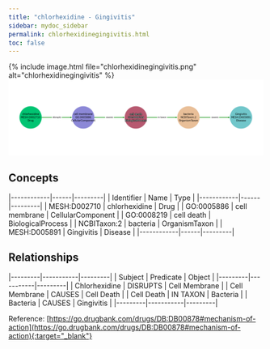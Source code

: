 ```yaml
---
title: "chlorhexidine - Gingivitis"
sidebar: mydoc_sidebar
permalink: chlorhexidinegingivitis.html
toc: false 
---
```


{% include image.html file="chlorhexidinegingivitis.png" alt="chlorhexidinegingivitis" %}![Path Visualization](/images/chlorhexidinegingivitis.png)

## Concepts

|------------|------|---------|
| Identifier | Name | Type    |
|------------|------|---------|
| MESH:D002710 | chlorhexidine | Drug |
| GO:0005886 | cell membrane | CellularComponent |
| GO:0008219 | cell death | BiologicalProcess |
| NCBITaxon:2 | bacteria | OrganismTaxon |
| MESH:D005891 | Gingivitis | Disease |
|------------|------|---------|

## Relationships

|---------|-----------|---------|
| Subject | Predicate | Object  |
|---------|-----------|---------|
| Chlorhexidine | DISRUPTS | Cell Membrane |
| Cell Membrane | CAUSES | Cell Death |
| Cell Death | IN TAXON | Bacteria |
| Bacteria | CAUSES | Gingivitis |
|---------|-----------|---------|

Reference: [https://go.drugbank.com/drugs/DB:DB00878#mechanism-of-action](https://go.drugbank.com/drugs/DB:DB00878#mechanism-of-action){:target="_blank"}